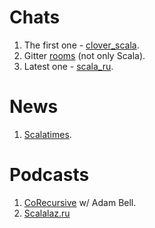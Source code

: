 # Chats

1. The first one - [clover_scala](https://t.me/clover_scala).
2. Gitter [rooms](https://gitter.im/scala/home) (not only Scala).
3. Latest one - [scala_ru](https://t.me/scala_ru).

# News
1. [Scalatimes](http://scalatimes.com/).

# Podcasts
1. [CoRecursive](https://corecursive.com/) w/ Adam Bell.
2. [Scalalaz.ru](https://scalalaz.ru)